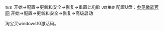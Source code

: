 `恢复`
开始->配置->更新和安全->恢复->重置此电脑
`U盘重装`
配置U盘：[参见微软官网](https://www.microsoft.com/zh-cn/software-download/windows10)
开始->配置->更新和安全->恢复->高级启动

淘宝买windows10激活码。